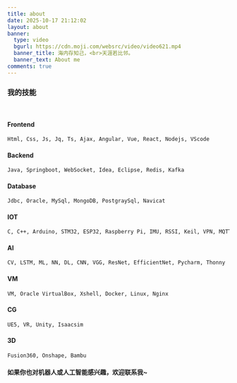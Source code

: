 ```yaml
---
title: about
date: 2025-10-17 21:12:02
layout: about
banner:
  type: video
  bgurl: https://cdn.moji.com/websrc/video/video621.mp4
  banner_title: 海内存知己，<br>天涯若比邻。
  banner_text: About me
comments: true
---
```


<div class="trm-card trm-contrast trm-active-el">

### 我的技能
<br>

#### Frontend
``` bash
Html, Css, Js, Jq, Ts, Ajax, Angular, Vue, React, Nodejs, VScode
```
#### Backend
``` bash
Java, Springboot, WebSocket, Idea, Eclipse, Redis, Kafka
```
#### Database
``` bash
Jdbc, Oracle, MySql, MongoDB, PostgraySql, Navicat
```
#### IOT
``` bash
C, C++, Arduino, STM32, ESP32, Raspberry Pi, IMU, RSSI, Keil, VPN, MQTT
```
#### AI
``` bash
CV, LSTM, ML, NN, DL, CNN, VGG, ResNet, EfficientNet, Pycharm, Thonny
```
#### VM
``` bash
VM, Oracle VirtualBox, Xshell, Docker, Linux, Nginx
```
#### CG
``` bash
UE5, VR, Unity, Isaacsim
```
#### 3D
``` bash
Fusion360, Onshape, Bambu
```

</div>


<div class="trm-card trm-contrast trm-active-el">

#### 如果你也对机器人或人工智能感兴趣，欢迎联系我~

</div>

<br>

<script src="https://cdn.jsdelivr.net/npm/twikoo@1.6.38/dist/twikoo.all.min.js"></script>
<script>twikoo.init({el: '#twikoo',envId: 'https://comment.jinhongcai.work'})</script>



